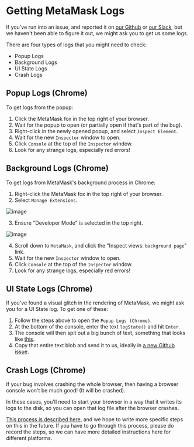 # Getting MetaMask Logs

If you've run into an issue, and reported it on [our Github](https://github.com/MetaMask/metamask-plugin/issues) or [our Slack](http://slack.metamask.io/), but we haven't been able to figure it out, we might ask you to get us some logs.

There are four types of logs that you might need to check:
- Popup Logs
- Background Logs
- UI State Logs
- Crash Logs

## Popup Logs (Chrome)

To get logs from the popup:

1. Click the MetaMask fox in the top right of your browser.
2. Wait for the popup to open (or partially open if that's part of the bug).
3. Right-click in the newly opened popup, and select `Inspect Element`.
4. Wait for the new `Inspector` window to open.
5. Click `Console` at the top of the `Inspector` window.
6. Look for any strange logs, especially red errors!

## Background Logs (Chrome)

To get logs from MetaMask's background process in Chrome:

1. Right-click the MetaMask fox in the top right of your browser.
2. Select `Manage Extensions`.

  ![image](https://cloud.githubusercontent.com/assets/1474978/22399076/f54b8d24-e549-11e6-9bf4-48bf8767f20d.png)

3. Ensure "Developer Mode" is selected in the top right.

  ![image](https://cloud.githubusercontent.com/assets/1474978/22398918/52c8e388-e546-11e6-92d5-dcf6daed7718.png)

4. Scroll down to `MetaMask`, and click the "Inspect views: `background page`" link.
5. Wait for the new `Inspector` window to open.
6. Click `Console` at the top of the `Inspector` window.
7. Look for any strange logs, especially red errors!

## UI State Logs (Chrome)

If you've found a visual glitch in the rendering of MetaMask, we might ask you for a UI State log.  To get one of these:

1. Follow the steps above to open the `Popup Logs (Chrome)`.
2. At the bottom of the console, enter the text `logState()` and hit `Enter`.
3. The console will then spit out a big bunch of text, something that looks like [this](https://github.com/MetaMask/metamask-plugin/blob/master/development/states/account-detail.json).
4. Copy that entire text blob and send it to us, ideally in [a new Github issue](https://github.com/MetaMask/metamask-plugin/issues/new).

## Crash Logs (Chrome)

If your bug involves crashing the whole browser, then having a browser console won't be much good! (It will be crashed).

In these cases, you'll need to start your browser in a way that it writes its logs to the disk, so you can open that log file after the browser crashes.

[This process is described here](https://www.chromium.org/for-testers/enable-logging), and we hope to write more specific steps on this in the future. If you have to go through this process, please do record the steps, so we can have more detailed instructions here for different platforms.
